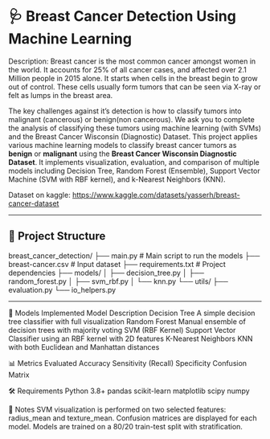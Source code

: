 # 🩺 Breast Cancer Detection Using Machine Learning

Description:
Breast cancer is the most common cancer amongst women in the world. It accounts for 25% of all cancer cases, and affected over 2.1 Million people in 2015 alone. It starts when cells in the breast begin to grow out of control. These cells usually form tumors that can be seen via X-ray or felt as lumps in the breast area.

The key challenges against it’s detection is how to classify tumors into malignant (cancerous) or benign(non cancerous). We ask you to complete the analysis of classifying these tumors using machine learning (with SVMs) and the Breast Cancer Wisconsin (Diagnostic) Dataset.
This project applies various machine learning models to classify breast cancer tumors as **benign** or **malignant** using the **Breast Cancer Wisconsin Diagnostic Dataset**. It implements visualization, evaluation, and comparison of multiple models including Decision Tree, Random Forest (Ensemble), Support Vector Machine (SVM with RBF kernel), and k-Nearest Neighbors (KNN).

Dataset on kaggle: https://www.kaggle.com/datasets/yasserh/breast-cancer-dataset

---

## 📁 Project Structure

breast_cancer_detection/
├── main.py # Main script to run the models
├── breast-cancer.csv # Input dataset
├── requirements.txt # Project dependencies
├── models/
│ ├── decision_tree.py
│ ├── random_forest.py
│ ├── svm_rbf.py
│ └── knn.py
└── utils/
├── evaluation.py
└── io_helpers.py


---

🧠 Models Implemented
Model	                Description
Decision Tree 	        A simple decision tree classifier with full visualization
Random Forest	        Manual ensemble of decision trees with majority voting
SVM (RBF Kernel)	    Support Vector Classifier using an RBF kernel with 2D features
K-Nearest Neighbors	    KNN with both Euclidean and Manhattan distances

📊 Metrics Evaluated
Accuracy
Sensitivity (Recall)
Specificity
Confusion Matrix

🛠 Requirements
Python 3.8+
pandas
scikit-learn
matplotlib
scipy
numpy

📌 Notes
SVM visualization is performed on two selected features: radius_mean and texture_mean.
Confusion matrices are displayed for each model.
Models are trained on a 80/20 train-test split with stratification.